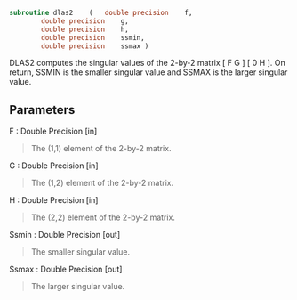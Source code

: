 ```fortran
subroutine dlas2	(	double precision	f,
		double precision	g,
		double precision	h,
		double precision	ssmin,
		double precision	ssmax )
```

 DLAS2  computes the singular values of the 2-by-2 matrix
    [  F   G  ]
    [  0   H  ].
 On return, SSMIN is the smaller singular value and SSMAX is the
 larger singular value.

## Parameters
F : Double Precision [in]
> The (1,1) element of the 2-by-2 matrix.

G : Double Precision [in]
> The (1,2) element of the 2-by-2 matrix.

H : Double Precision [in]
> The (2,2) element of the 2-by-2 matrix.

Ssmin : Double Precision [out]
> The smaller singular value.

Ssmax : Double Precision [out]
> The larger singular value.

